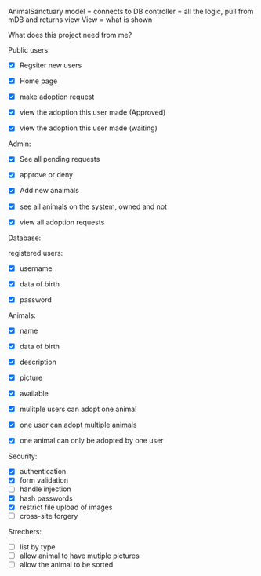 AnimalSanctuary
model = connects to DB controller = all the logic, pull from mDB and returns view View = what is shown

What does this project need from me?

Public users:

- [x] Regsiter new users

- [x] Home page

- [x] make adoption request

- [x] view the adoption this user made (Approved)

- [x] view the adoption this user made (waiting)

Admin:

- [x] See all pending requests

- [x] approve or deny

- [x] Add new anaimals

- [x] see all animals on the system, owned and not

- [x] view all adoption requests

Database:

 registered users:

- [x] username

- [x] data of birth

- [x] password

Animals:

- [x] name

- [x] data of birth

- [x] description

- [x] picture

- [x] available

- [x] mulitple users can adopt one animal

- [x] one user can adopt multiple animals

- [x] one animal can only be adopted by one user

Security:

- [x] authentication
- [x] form validation
- [ ] handle injection
- [x] hash passwords
- [x] restrict file upload of images
- [ ] cross-site forgery

Strechers:

- [ ] list by type
- [ ] allow animal to have mutiple pictures
- [ ] allow the animal to be sorted
